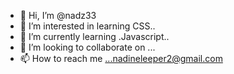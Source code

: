 - 👋 Hi, I’m @nadz33
- 👀 I’m interested in learning CSS..
- 🌱 I’m currently learning .Javascript..
- 💞️ I’m looking to collaborate on ...
- 📫 How to reach me ...nadineleeper2@gmail.com

<!---
nadz33/nadz33 is a ✨ special ✨ repository because its `README.md` (this file) appears on your GitHub profile.
You can click the Preview link to take a look at your changes.
--->
